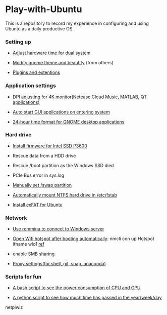 # Play-with-Ubuntu

This is a repository to record my experience in configuring and using Ubuntu as a daily productive OS.

### Setting up

- [Adjust hardware time for dual system](https://github.com/bill-ginger/Play-with-Ubuntu/blob/master/Setting-up/Hardware-time.md)

- [Modify gnome theme and beautify](https://www.cnblogs.com/feipeng8848/p/8970556.html) (from others)

- [Plugins and extentions](https://github.com/bill-ginger/Play-with-Ubuntu/blob/master/Setting-up/GNOME/GNOME-shell-extensions.md)

### Application settings

- [DPI adjusting for 4K monitor(Netease Cloud Music, MATLAB, QT applications)](https://github.com/bill-ginger/Play-with-Ubuntu/blob/master/Appilications/DPI-adjusting-for-4K-monitor.md)

- [Auto start GUI applications on entering system](https://github.com/bill-ginger/Play-with-Ubuntu/blob/master/Appilications/Auto-start-GUI-applications-on-entering-system.md)

- [24-hour time format for GNOME desktop applications](https://github.com/bill-ginger/Play-with-Ubuntu/blob/master/Appilications/thunderbird-date-format.md)

### Hard drive

- [Install firmware for Intel SSD P3600](https://github.com/bill-ginger/Play-with-Ubuntu/blob/master/Hard-Drive/Intel-SSD-firmware/Install-driver-for-P3600.md)

- Rescue data from a HDD drive

- Rescue /boot partition as the Windows SSD died

- PCIe Bus error in sys.log

- [Manually set /swap partition](https://github.com/bill-ginger/Play-with-Ubuntu/blob/master/Hard-Drive/Manually-set-swap-partition.md)

- [Automatically mount NTFS hard drive in /etc/fstab](https://github.com/bill-ginger/Play-with-Ubuntu/blob/master/Hard-Drive/fstab)

- [Install exFAT for Ubuntu](https://github.com/bill-ginger/Play-with-Ubuntu/blob/master/Hard-Drive/exfat.md)

### Network

- [Use remmina to connect to Windows server](https://github.com/bill-ginger/Play-with-Ubuntu/blob/master/Network/remmina/Remmina-connecting-Winserver-issue.md)

- [Open Wifi hotspot after booting automatically](https://segmentfault.com/a/1190000015950902): nmcli con up Hotspot ifname wlo1  [ref](https://blog.csdn.net/u014695839/article/details/84554606)

- enable SMB sharing

- [Proxy settings(for shell, git, snap, anaconda)](https://github.com/bill-ginger/Play-with-Ubuntu/blob/master/Network/proxy-settings.md)

### Scripts for fun

- [A bash script to see the power consumption of CPU and GPU](https://github.com/bill-ginger/Play-with-Ubuntu/blob/master/read-core-power/read-core-power.md)

- [A python script to see how much time has passed in the year/week/day](https://github.com/bill-ginger/Play-with-Ubuntu/blob/master/howlong.py)


netplwiz

